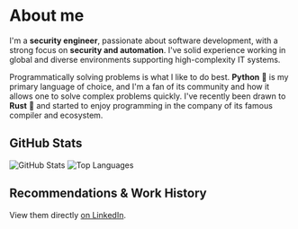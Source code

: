 # About me
I'm a **security engineer**, passionate about software development, with a strong focus on **security and automation**. I've solid experience working in global and diverse environments supporting high-complexity IT systems.

Programmatically solving problems is what I like to do best. **Python** 🐍 is my primary language of choice, and I'm a fan of its community and how it allows one to solve complex problems quickly. I've recently been drawn to **Rust** 🦀 and started to enjoy programming in the company of its famous compiler and ecosystem.

## GitHub Stats
![GitHub Stats](https://github-readme-stats.vercel.app/api?username=agu3rra&show_icons=true&&line_height=40&hide_rank=true&include_all_commits=true)
![Top Languages](https://github-readme-stats.vercel.app/api/top-langs/?username=agu3rra&show_icons=true)

## Recommendations & Work History
View them directly [on LinkedIn](https://www.linkedin.com/in/agu3rra).

